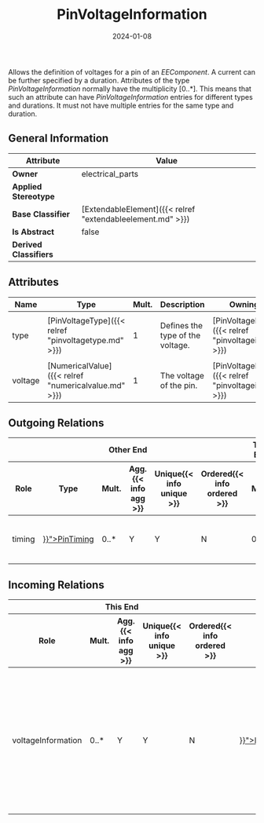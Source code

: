 ﻿---
title: PinVoltageInformation
toc: false
type: specs
date: "2024-01-08"
draft: false
specification: VEC
version: 2.1.0
documentType: "Recommendation"
elementType: Class
classes:
  - PinVoltageInformation
menu_name: vec-2.1.0
---
<p> Allows the definition of voltages for a pin of an <i>EEComponent</i>. A current can be further specified by a duration. Attributes of the type <i>PinVoltageInformation</i> normally have the multiplicity [0..*]. This means that such an attribute can have <i>PinVoltageInformation</i> entries for different types and durations. It must not have multiple entries for the same type and duration.      </p>

## General Information

| Attribute               | Value |
|-------------------------|-------|
| **Owner**               | electrical_parts |
| **Applied Stereotype**  |   |
| **Base Classifier**     | [ExtendableElement]({{< relref "extendableelement.md" >}})<br/>  |
| **Is Abstract**         | false |
| **Derived Classifiers** |   |

## Attributes
|  Name  |  Type  |  Mult.  |  Description  |  Owning Classifier  |
|--------|--------|---------|---------------|--------------|
|type| [PinVoltageType]({{< relref "pinvoltagetype.md" >}}) | 1 | <p> Defines the type of the voltage.      </p> | [PinVoltageInformation]({{< relref "pinvoltageinformation.md" >}}) |
|voltage| [NumericalValue]({{< relref "numericalvalue.md" >}}) | 1 | <p> The voltage of the pin.      </p> | [PinVoltageInformation]({{< relref "pinvoltageinformation.md" >}}) |

## Outgoing Relations
<table>
    <thead>
        <tr>
           <th colspan="6">Other End</th>
           <th colspan="1">This End</th>
           <th colspan="1">General</th>
        </tr>
        <tr>
           <th>Role</th>
           <th>Type</th>
           <th>Mult.</th>
           <th>Agg.{{< info agg >}}</th>
           <th>Unique{{< info unique >}}</th>
           <th>Ordered{{< info ordered >}}</th>
           <th>Mult.</th>
           <th>Description</th>
        </tr>
    <thead>
    <tbody>
    <tr>
        <td>timing</td>
        <td><a href="{{< relref "pintiming.md" >}}">PinTiming</a></td>
        <td>0..*</td>
        <td>Y</td>
        <td>Y</td>
        <td>N</td>
        <td>0..1</td>
        <td><p> Specifies the timing of the <i>PinVoltageInformation</i>.      </p></td>
    </tr>
    </tbody>
</table>

##  Incoming Relations
<table>
    <thead>
        <tr>
           <th colspan="5">This End</th>
           <th colspan="2">Other End</th>
           <th colspan="1">General</th>
        </tr>
        <tr>
           <th>Role</th>
           <th>Mult.</th>
           <th>Agg.{{< info agg >}}</th>
           <th>Unique{{< info unique >}}</th>
           <th>Ordered{{< info ordered >}}</th>
           <th>Type</th>
           <th>Mult.</th>
           <th>Description</th>
        </tr>
    <thead>
    <tbody>
    <tr>
        <td>voltageInformation</td>
        <td>0..*</td>
        <td>Y</td>
        <td>Y</td>
        <td>N</td>
        <td><a href="{{< relref "pincomponentbehavior.md" >}}">PinComponentBehavior</a></td>
        <td>1</td>
        <td><p> Specifies the voltage information of the <i>PinComponent</i> in this <i>PinComponentBehavior</i>. Since the voltage values of a pin can be defined for different types and times it is possible to define multiple <i>PinVoltageInformations</i> for a <i>PinComponentBehavior</i>.      </p></td>
    </tr>
    </tbody>
</table>



